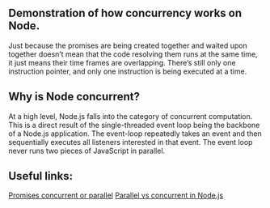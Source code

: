 
## Demonstration of how concurrency works on Node.
Just because the promises are being created together and waited upon together
doesn’t mean that the code resolving them runs at the same time,
it just means their time frames are overlapping.
There’s still only one instruction pointer, and only one instruction is being executed at a time.

## Why is Node concurrent?
At a high level, Node.js falls into the category of concurrent computation. This is a direct result of the single-threaded event loop being the backbone of a Node.js application. The event-loop repeatedly takes an event and then sequentially executes all listeners interested in that event. The event loop never runs two pieces of JavaScript in parallel.

## Useful links:
[Promises concurrent or parallel](https://anotherdev.xyz/promise-all-runs-in-parallel/)
[Parallel vs concurrent in Node.js](https://bytearcher.com/articles/parallel-vs-concurrent/)
